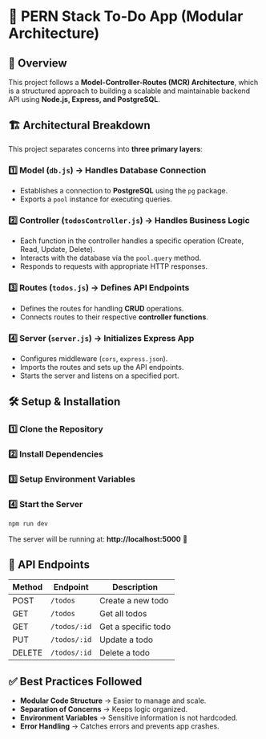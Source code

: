 # 📌 PERN Stack To-Do App (Modular Architecture)

## 📖 Overview

This project follows a **Model-Controller-Routes (MCR) Architecture**, which is a structured approach to building a scalable and maintainable backend API using **Node.js, Express, and PostgreSQL**.

## 🏗 Architectural Breakdown

This project separates concerns into **three primary layers**:

### 1️⃣ **Model (`db.js`)** → Handles Database Connection

- Establishes a connection to **PostgreSQL** using the `pg` package.
- Exports a `pool` instance for executing queries.

### 2️⃣ **Controller (`todosController.js`)** → Handles Business Logic

- Each function in the controller handles a specific operation (Create, Read, Update, Delete).
- Interacts with the database via the `pool.query` method.
- Responds to requests with appropriate HTTP responses.

### 3️⃣ **Routes (`todos.js`)** → Defines API Endpoints

- Defines the routes for handling **CRUD** operations.
- Connects routes to their respective **controller functions**.

### 4️⃣ **Server (`server.js`)** → Initializes Express App

- Configures middleware (`cors`, `express.json`).
- Imports the routes and sets up the API endpoints.
- Starts the server and listens on a specified port.

## 🛠 Setup & Installation

### 1️⃣ **Clone the Repository**

### 2️⃣ **Install Dependencies**

### 3️⃣ **Setup Environment Variables**

### 4️⃣ **Start the Server**

```sh
npm run dev
```

The server will be running at: **http://localhost:5000** 🚀

## 📌 API Endpoints

| Method | Endpoint     | Description         |
| ------ | ------------ | ------------------- |
| POST   | `/todos`     | Create a new todo   |
| GET    | `/todos`     | Get all todos       |
| GET    | `/todos/:id` | Get a specific todo |
| PUT    | `/todos/:id` | Update a todo       |
| DELETE | `/todos/:id` | Delete a todo       |

## ✅ Best Practices Followed

- **Modular Code Structure** → Easier to manage and scale.
- **Separation of Concerns** → Keeps logic organized.
- **Environment Variables** → Sensitive information is not hardcoded.
- **Error Handling** → Catches errors and prevents app crashes.
